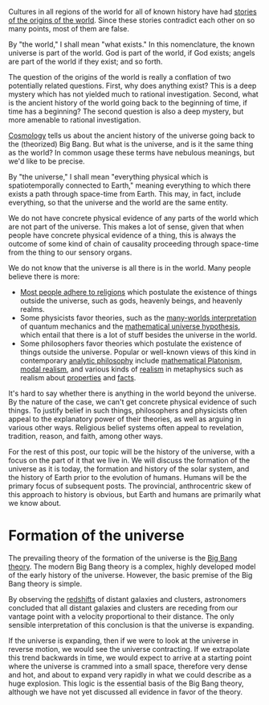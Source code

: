 Cultures in all regions of the world for all of known history have had [stories of the origins of the world](https://en.wikipedia.org/wiki/Creation_myth). Since these stories contradict each other on so many points, most of them are false.

By "the world," I shall mean "what exists." In this nomenclature, the known universe is part of the world. God is part of the world, if God exists; angels are part of the world if they exist; and so forth.

The question of the origins of the world is really a conflation of two potentially related questions. First, why does anything exist? This is a deep mystery which has not yielded much to rational investigation. Second, what is the ancient history of the world going back to the beginning of time, if time has a beginning? The second question is also a deep mystery, but more amenable to rational investigation.

[Cosmology](https://en.wikipedia.org/wiki/Cosmology) tells us about the ancient history of the universe going back to the (theorized) Big Bang. But what is the universe, and is it the same thing as the world? In common usage these terms have nebulous meanings, but we'd like to be precise.

By "the universe," I shall mean "everything physical which is spatiotemporally connected to Earth," meaning everything to which there exists a path through space-time from Earth. This may, in fact, include everything, so that the universe and the world are the same entity. 

We do not have concrete physical evidence of any parts of the world which are not part of the universe. This makes a lot of sense, given that when people have concrete physical evidence of a thing, this is always the outcome of some kind of chain of causality proceeding through space-time from the thing to our sensory organs.

We do not know that the universe is all there is in the world. Many people believe there is more:

* [Most people adhere to religions](http://www.adherents.com/Religions_By_Adherents.html) which postulate the existence of things outside the universe, such as gods, heavenly beings, and heavenly realms.
* Some physicists favor theories, such as the [many-worlds interpretation](https://en.wikipedia.org/wiki/Many-worlds_interpretation) of quantum mechanics and the [mathematical universe hypothesis](https://en.wikipedia.org/wiki/Mathematical_universe_hypothesis), which entail that there is a lot of stuff besides the universe in the world.
* Some philosophers favor theories which postulate the existence of things outside the universe. Popular or well-known views of this kind in contemporary [analytic philosophy](https://en.wikipedia.org/wiki/Analytic_philosophy) include [mathematical Platonism](https://plato.stanford.edu/entries/platonism-mathematics/), [modal realism](https://en.wikipedia.org/wiki/Modal_realism), and various kinds of [realism](https://plato.stanford.edu/entries/realism/) in metaphysics such as realism about [properties](https://plato.stanford.edu/entries/properties/) and [facts](https://plato.stanford.edu/entries/facts/).

It's hard to say whether there is anything in the world beyond the universe. By the nature of the case, we can't get concrete physical evidence of such things. To justify belief in such things, philosophers and physicists often appeal to the explanatory power of their theories, as well as arguing in various other ways. Religious belief systems often appeal to revelation, tradition, reason, and faith, among other ways.

For the rest of this post, our topic will be the history of the universe, with a focus on the part of it that we live in. We will discuss the formation of the universe as it is today, the formation and history of the solar system, and the history of Earth prior to the evolution of humans. Humans will be the primary focus of subsequent posts. The provincial, anthrocentric skew of this approach to history is obvious, but Earth and humans are primarily what we know about.

# Formation of the universe

The prevailing theory of the formation of the universe is the [Big Bang theory](https://en.wikipedia.org/wiki/Big_Bang). The modern Big Bang theory is a complex, highly developed model of the early history of the universe. However, the basic premise of the Big Bang theory is simple. 

By observing the [redshifts](https://en.wikipedia.org/wiki/Redshift) of distant galaxies and clusters, astronomers concluded that all distant galaxies and clusters are receding from our vantage point with a velocity proportional to their distance. The only sensible interpretation of this conclusion is that the universe is expanding.

If the universe is expanding, then if we were to look at the universe in reverse motion, we would see the universe contracting. If we extrapolate this trend backwards in time, we would expect to arrive at a starting point where the universe is crammed into a small space, therefore very dense and hot, and about to expand very rapidly in what we could describe as a huge explosion. This logic is the essential basis of the Big Bang theory, although we have not yet discussed all evidence in favor of the theory.
